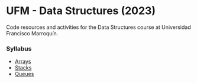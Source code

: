 # UFM - Data Structures (2023)

Code resources and activities for the Data Structures course at Universidad Francisco Marroquín. 


### Syllabus

* [Arrays](https://github.com/Tortolala/UFM_Data_Structures_2023/tree/master/arrays)
* [Stacks](https://github.com/Tortolala/UFM_Data_Structures_2023/tree/master/stacks)
* [Queues](https://github.com/Tortolala/UFM_Data_Structures_2023/tree/master/queues)
